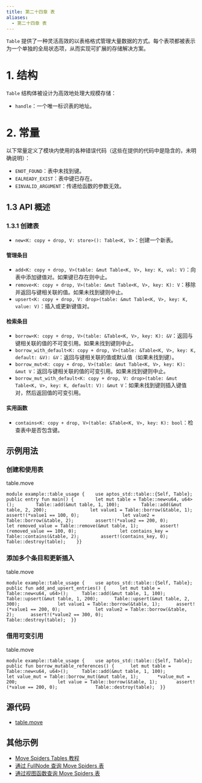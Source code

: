 ```yaml
---
title: 第二十四章 表
aliases:
  - 第二十四章 表
---
```

`Table` 提供了一种灵活高效的以表格格式管理大量数据的方式。每个表项都被表示为一个单独的全局状态项，从而实现可扩展的存储解决方案。


# 1. 结构

`Table` 结构体被设计为高效地处理大规模存储：

- `handle`：一个唯一标识表的地址。

# 2. 常量

以下常量定义了模块内使用的各种错误代码（这些在提供的代码中是隐含的，未明确说明）：

- `ENOT_FOUND`：表中未找到键。
- `EALREADY_EXIST`：表中键已存在。
- `EINVALID_ARGUMENT`：传递给函数的参数无效。

## 1.3 API 概述

### 1.3.1 创建表

- `new<K: copy + drop, V: store>(): Table<K, V>`：创建一个新表。

#### 管理条目

- `add<K: copy + drop, V>(table: &mut Table<K, V>, key: K, val: V)`：向表中添加键值对。如果键已存在则中止。
- `remove<K: copy + drop, V>(table: &mut Table<K, V>, key: K): V`：移除并返回与键相关联的值。如果未找到键则中止。
- `upsert<K: copy + drop, V: drop>(table: &mut Table<K, V>, key: K, value: V)`：插入或更新键值对。

#### 检索条目

- `borrow<K: copy + drop, V>(table: &Table<K, V>, key: K): &V`：返回与键相关联的值的不可变引用。如果未找到键则中止。
- `borrow_with_default<K: copy + drop, V>(table: &Table<K, V>, key: K, default: &V): &V`：返回与键相关联的值或默认值（如果未找到键）。
- `borrow_mut<K: copy + drop, V>(table: &mut Table<K, V>, key: K): &mut V`：返回与键相关联的值的可变引用。如果未找到键则中止。
- `borrow_mut_with_default<K: copy + drop, V: drop>(table: &mut Table<K, V>, key: K, default: V): &mut V`：如果未找到键则插入键值对，然后返回值的可变引用。

#### 实用函数

- `contains<K: copy + drop, V>(table: &Table<K, V>, key: K): bool`：检查表中是否包含键。

## 示例用法

### 创建和使用表

table.move

```
module example::table_usage {    use aptos_std::table::{Self, Table};     public entry fun main() {        let mut table = Table::new<u64, u64>();        Table::add(&mut table, 1, 100);        Table::add(&mut table, 2, 200);                let value1 = Table::borrow(&table, 1);        assert!(*value1 == 100, 0);                let value2 = Table::borrow(&table, 2);        assert!(*value2 == 200, 0);                let removed_value = Table::remove(&mut table, 1);        assert!(removed_value == 100, 0);                let contains_key = Table::contains(&table, 2);        assert!(contains_key, 0);                Table::destroy(table);    }}
```

### 添加多个条目和更新插入

table.move

```
module example::table_usage {    use aptos_std::table::{Self, Table};     public fun add_and_upsert_entries() {		let mut table = Table::new<u64, u64>();		Table::add(&mut table, 1, 100);		Table::upsert(&mut table, 1, 200);		Table::upsert(&mut table, 2, 300);				let value1 = Table::borrow(&table, 1);		assert!(*value1 == 200, 0);				let value2 = Table::borrow(&table, 2);		assert!(*value2 == 300, 0);				Table::destroy(table);	}}
```

### 借用可变引用

table.move

```
module example::table_usage {    use aptos_std::table::{Self, Table};     public fun borrow_mutable_references() {		let mut table = Table::new<u64, u64>();		Table::add(&mut table, 1, 100);				let value_mut = Table::borrow_mut(&mut table, 1);		*value_mut = 200;				let value = Table::borrow(&table, 1);		assert!(*value == 200, 0);				Table::destroy(table);	}}
```

## 源代码

- [table.move](https://github.com/aptos-labs/aptos-core/blob/main/aptos-move/framework/aptos-stdlib/sources/table.move)

## 其他示例

- [Move Spiders Tables 教程](https://movespiders.com/courses/modules/datastructures/lessonId/4)
- [通过 FullNode 查询 Move Spiders 表](https://movespiders.com/courses/modules/datastructures/lessonId/9)
- [通过视图函数查询 Move Spiders 表](https://movespiders.com/courses/modules/datastructures/lessonId/10)
